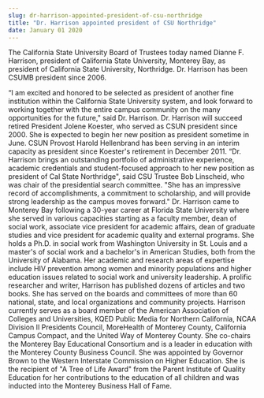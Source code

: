 ```yaml
---
slug: dr-harrison-appointed-president-of-csu-northridge
title: "Dr. Harrison appointed president of CSU Northridge"
date: January 01 2020
---
```


<p>The California State University Board of Trustees today named Dianne F. Harrison, president of California State University, Monterey Bay, as president of California State University, Northridge. Dr. Harrison has been CSUMB president since 2006.
</p><p>“I am excited and honored to be selected as president of another fine institution within the California State University system, and look forward to working together with the entire campus community on the many opportunities for the future," said Dr. Harrison. Dr. Harrison will succeed retired President Jolene Koester, who served as CSUN president since 2000. She is expected to begin her new position as president sometime in June. CSUN Provost Harold Hellenbrand has been serving in an interim capacity as president since Koester's retirement in December 2011. “Dr. Harrison brings an outstanding portfolio of administrative experience, academic credentials and student-focused approach to her new position as president of Cal State Northridge", said CSU Trustee Bob Linscheid, who was chair of the presidential search committee. "She has an impressive record of accomplishments, a commitment to scholarship, and will provide strong leadership as the campus moves forward." Dr. Harrison came to Monterey Bay following a 30-year career at Florida State University where she served in various capacities starting as a faculty member, dean of social work, associate vice president for academic affairs, dean of graduate studies and vice president for academic quality and external programs. She holds a Ph.D. in social work from Washington University in St. Louis and a master's of social work and a bachelor's in American Studies, both from the University of Alabama. Her academic and research areas of expertise include HIV prevention among women and minority populations and higher education issues related to social work and university leadership. A prolific researcher and writer, Harrison has published dozens of articles and two books. She has served on the boards and committees of more than 60 national, state, and local organizations and community projects. Harrison currently serves as a board member of the American Association of Colleges and Universities, KQED Public Media for Northern California, NCAA Division II Presidents Council, MoreHealth of Monterey County, California Campus Compact, and the United Way of Monterey County. She co-chairs the Monterey Bay Educational Consortium and is a leader in education with the Monterey County Business Council. She was appointed by Governor Brown to the Western Interstate Commission on Higher Education. She is the recipient of "A Tree of Life Award" from the Parent Institute of Quality Education for her contributions to the education of all children and was inducted into the Monterey Business Hall of Fame.      
</p>
